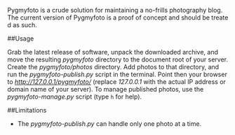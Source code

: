 Pygmyfoto is a crude solution for maintaining a no-frills photography blog.
The current version of Pygmyfoto is a proof of concept and should be treated as such.

##Usage

Grab the latest release of software, unpack the downloaded archive, and move the resulting *pygmyfoto* directory to the document root of your server. Create the *pygmyfoto/photos* directory. Add photos  to that directory, and run the *pygmyfoto-publish.py* script in the terminal.  Point then your browser to *http://127.0.0.1/pygmyfoto/* (replace *127.0.0.1* with the actual IP address or domain name of your server). To manage published photos, use the *pygmyfoto-manage.py* script (type `h` for help).

##Limitations

* The *pygmyfoto-publish.py* can handle only one photo at a time.